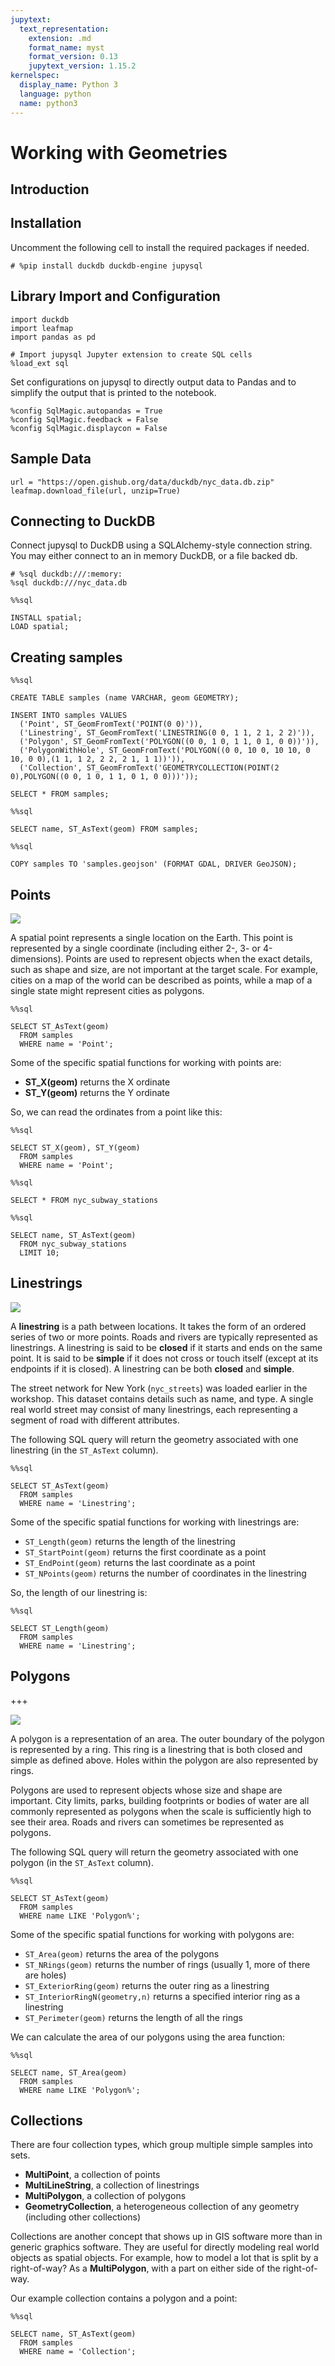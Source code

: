 ```yaml
---
jupytext:
  text_representation:
    extension: .md
    format_name: myst
    format_version: 0.13
    jupytext_version: 1.15.2
kernelspec:
  display_name: Python 3
  language: python
  name: python3
---
```


# Working with Geometries

## Introduction

## Installation

Uncomment the following cell to install the required packages if needed.

```{code-cell} ipython3
# %pip install duckdb duckdb-engine jupysql
```

## Library Import and Configuration

```{code-cell} ipython3
import duckdb
import leafmap
import pandas as pd

# Import jupysql Jupyter extension to create SQL cells
%load_ext sql
```

Set configurations on jupysql to directly output data to Pandas and to simplify the output that is printed to the notebook.

```{code-cell} ipython3
%config SqlMagic.autopandas = True
%config SqlMagic.feedback = False
%config SqlMagic.displaycon = False
```

## Sample Data

```{code-cell} ipython3
url = "https://open.gishub.org/data/duckdb/nyc_data.db.zip"
leafmap.download_file(url, unzip=True)
```

## Connecting to DuckDB

Connect jupysql to DuckDB using a SQLAlchemy-style connection string. You may either connect to an in memory DuckDB, or a file backed db.

```{code-cell} ipython3
# %sql duckdb:///:memory:
%sql duckdb:///nyc_data.db
```

```{code-cell} ipython3
%%sql

INSTALL spatial;
LOAD spatial;
```

## Creating samples

```{code-cell} ipython3
%%sql

CREATE TABLE samples (name VARCHAR, geom GEOMETRY);

INSERT INTO samples VALUES
  ('Point', ST_GeomFromText('POINT(0 0)')),
  ('Linestring', ST_GeomFromText('LINESTRING(0 0, 1 1, 2 1, 2 2)')),
  ('Polygon', ST_GeomFromText('POLYGON((0 0, 1 0, 1 1, 0 1, 0 0))')),
  ('PolygonWithHole', ST_GeomFromText('POLYGON((0 0, 10 0, 10 10, 0 10, 0 0),(1 1, 1 2, 2 2, 2 1, 1 1))')),
  ('Collection', ST_GeomFromText('GEOMETRYCOLLECTION(POINT(2 0),POLYGON((0 0, 1 0, 1 1, 0 1, 0 0)))'));

SELECT * FROM samples;
```

```{code-cell} ipython3
%%sql

SELECT name, ST_AsText(geom) FROM samples;
```

```{code-cell} ipython3
%%sql 

COPY samples TO 'samples.geojson' (FORMAT GDAL, DRIVER GeoJSON);
```

## Points

![](https://postgis.net/workshops/postgis-intro/_images/points.png)

A spatial point represents a single location on the Earth. This point is represented by a single coordinate (including either 2-, 3- or 4-dimensions). Points are used to represent objects when the exact details, such as shape and size, are not important at the target scale. For example, cities on a map of the world can be described as points, while a map of a single state might represent cities as polygons.

```{code-cell} ipython3
%%sql

SELECT ST_AsText(geom)
  FROM samples
  WHERE name = 'Point';
```

Some of the specific spatial functions for working with points are:

- **ST_X(geom)** returns the X ordinate
- **ST_Y(geom)** returns the Y ordinate

So, we can read the ordinates from a point like this:

```{code-cell} ipython3
%%sql

SELECT ST_X(geom), ST_Y(geom)
  FROM samples
  WHERE name = 'Point';
```

```{code-cell} ipython3
%%sql 

SELECT * FROM nyc_subway_stations
```

```{code-cell} ipython3
%%sql

SELECT name, ST_AsText(geom)
  FROM nyc_subway_stations
  LIMIT 10;
```

## Linestrings

![](https://postgis.net/workshops/postgis-intro/_images/lines.png)


A **linestring** is a path between locations. It takes the form of an
ordered series of two or more points. Roads and rivers are typically
represented as linestrings. A linestring is said to be **closed** if it
starts and ends on the same point. It is said to be **simple** if it
does not cross or touch itself (except at its endpoints if it is
closed). A linestring can be both **closed** and **simple**.

The street network for New York (`nyc_streets`) was loaded earlier in
the workshop. This dataset contains details such as name, and type. A
single real world street may consist of many linestrings, each
representing a segment of road with different attributes.

The following SQL query will return the geometry associated with one
linestring (in the `ST_AsText` column).

```{code-cell} ipython3
%%sql

SELECT ST_AsText(geom)
  FROM samples
  WHERE name = 'Linestring';
```

Some of the specific spatial functions for working with linestrings are:

-   `ST_Length(geom)` returns the length of the linestring
-   `ST_StartPoint(geom)` returns the first coordinate as a point
-   `ST_EndPoint(geom)` returns the last coordinate as a point
-   `ST_NPoints(geom)` returns the number of coordinates in the
    linestring

So, the length of our linestring is:

```{code-cell} ipython3
%%sql 

SELECT ST_Length(geom)
  FROM samples
  WHERE name = 'Linestring';
```

## Polygons

+++

![](https://postgis.net/workshops/postgis-intro/_images/polygons.png)

A polygon is a representation of an area. The outer boundary of the
polygon is represented by a ring. This ring is a linestring that is both
closed and simple as defined above. Holes within the polygon are also
represented by rings.

Polygons are used to represent objects whose size and shape are
important. City limits, parks, building footprints or bodies of water
are all commonly represented as polygons when the scale is sufficiently
high to see their area. Roads and rivers can sometimes be represented as
polygons.

The following SQL query will return the geometry associated with one
polygon (in the `ST_AsText` column).

```{code-cell} ipython3
%%sql

SELECT ST_AsText(geom)
  FROM samples
  WHERE name LIKE 'Polygon%';
```

Some of the specific spatial functions for working with polygons are:

-   `ST_Area(geom)` returns the area of the polygons
-   `ST_NRings(geom)` returns the number of rings (usually 1, more
    of there are holes)
-   `ST_ExteriorRing(geom)` returns the outer ring as a linestring
-   `ST_InteriorRingN(geometry,n)` returns a specified interior ring as
    a linestring
-   `ST_Perimeter(geom)` returns the length of all the rings

We can calculate the area of our polygons using the area function:

```{code-cell} ipython3
%%sql

SELECT name, ST_Area(geom)
  FROM samples
  WHERE name LIKE 'Polygon%';
```

## Collections

There are four collection types, which group multiple simple samples
into sets.

-   **MultiPoint**, a collection of points
-   **MultiLineString**, a collection of linestrings
-   **MultiPolygon**, a collection of polygons
-   **GeometryCollection**, a heterogeneous collection of any geometry
    (including other collections)

Collections are another concept that shows up in GIS software more than
in generic graphics software. They are useful for directly modeling real
world objects as spatial objects. For example, how to model a lot that
is split by a right-of-way? As a **MultiPolygon**, with a part on either
side of the right-of-way.

Our example collection contains a polygon and a point:

```{code-cell} ipython3
%%sql

SELECT name, ST_AsText(geom)
  FROM samples
  WHERE name = 'Collection';
```
